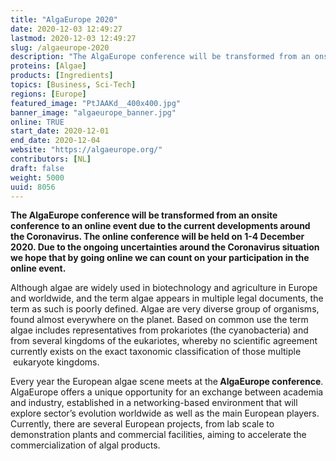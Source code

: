 ```yaml
---
title: "AlgaEurope 2020"
date: 2020-12-03 12:49:27
lastmod: 2020-12-03 12:49:27
slug: /algaeurope-2020
description: "The AlgaEurope conference will be transformed from an onsite conference to an online event due to the current developments around the Coronavirus. The online conference will be held on 1-4 December 2020. Due to the ongoing uncertainties around the Coronavirus situation we hope that by going online we can count on your participation in the online event."
proteins: [Algae]
products: [Ingredients]
topics: [Business, Sci-Tech]
regions: [Europe]
featured_image: "PtJAAKd__400x400.jpg"
banner_image: "algaeurope_banner.jpg"
online: TRUE
start_date: 2020-12-01
end_date: 2020-12-04
website: "https://algaeurope.org/"
contributors: [NL]
draft: false
weight: 5000
uuid: 8056
---
```

<p><strong>The AlgaEurope conference will be transformed from an onsite conference to an online event due to the current developments around the Coronavirus. The online conference will be held on 1-4 December 2020. Due to the ongoing uncertainties around the Coronavirus situation we hope that by going online we can count on your participation in the online event.</strong></p>
<p>Although algae are widely used in biotechnology and agriculture in Europe and worldwide, and the term algae appears in multiple legal documents, the term as such is poorly defined. Algae are very diverse group of organisms, found almost everywhere on the planet. Based on common use the term algae includes representatives from prokariotes (the cyanobacteria) and from several kingdoms of the eukariotes, whereby no scientific agreement currently exists on the exact taxonomic classification of those multiple  eukaryote kingdoms.</p>
<p>Every year the European algae scene meets at the<strong> AlgaEurope conference</strong>. AlgaEurope offers a unique opportunity for an exchange between academia and industry, established in a networking-based environment that will explore sector’s evolution worldwide as well as the main European players. Currently, there are several European projects, from lab scale to demonstration plants and commercial facilities, aiming to accelerate the commercialization of algal products.</p>
